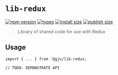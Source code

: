 # `lib-redux`

[![npm version](https://badgen.net/npm/v/@gjv/lib-redux)](https://badgen.net/npm/v/@gjv/lib-redux)
[![types](https://badgen.net/npm/types/@gjv/lib-redux)](https://badgen.net/npm/types/@gjv/lib-redux)
[![install size](https://badgen.net/packagephobia/install/@gjv/lib-redux)](https://badgen.net/packagephobia/install/@gjv/lib-redux)
[![publish size](https://badgen.net/packagephobia/publish/@gjv/lib-redux)](https://badgen.net/packagephobia/publish/@gjv/lib-redux)

> Library of shared code for use with Redux

## Usage

```
import { ... } from '@gjv/lib-redux;

// TODO: DEMONSTRATE API
```
